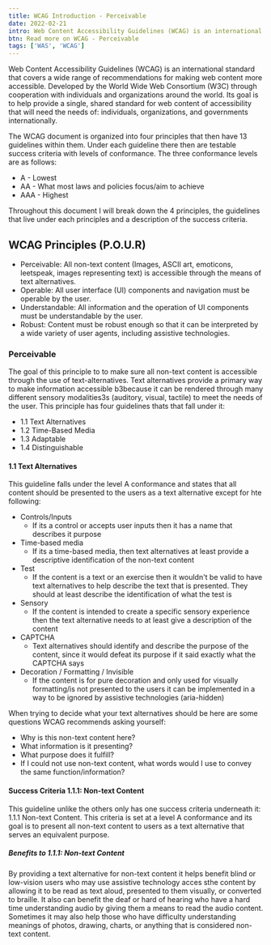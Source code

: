 ```yaml
---
title: WCAG Introduction - Perceivable
date: 2022-02-21
intro: Web Content Accessibility Guidelines (WCAG) is an international standard that covers a wide range of recommendations for making web content more accessible.
btn: Read more on WCAG - Perceivable
tags: ['WAS', 'WCAG']
---
```


Web Content Accessibility Guidelines (WCAG) is an international standard that covers a wide range of recommendations for making web content more accessible. Developed by the World Wide Web Consortium (W3C) through cooperation with individuals and organizations around the world. Its goal is to help provide a single, shared standard for web content of accessibility that will need the needs of: individuals, organizations, and governments internationally.

The WCAG document is organized into four principles that then have 13 guidelines within them. Under each guideline there then are testable success criteria with levels of conformance. The three conformance levels are as follows:

- A - Lowest
- AA - What most laws and policies focus/aim to achieve
- AAA - Highest

Throughout this document I will break down the 4 principles, the guidelines that live under each principles and a description of the success criteria.

## WCAG Principles (P.O.U.R)

- Perceivable: All non-text content (Images, ASCII art, emoticons, leetspeak, images representing text) is accessible through the means of text alternatives.
- Operable: All user interface (UI) components and navigation must be operable by the user.
- Understandable: All information and the operation of UI components must be understandable by the user.
- Robust: Content must be robust enough so that it can be interpreted by a wide variety of user agents, including assistive technologies.

### Perceivable

The goal of this principle to to make sure all non-text content is accessible through the use of text-alternatives. Text alternatives provide a primary way to make information accessible b3because it can be rendered through many different sensory modalities3s (auditory, visual, tactile) to meet the needs of the user. This principle has four guidelines thats that fall under it:

- 1.1 Text Alternatives
- 1.2 Time-Based Media
- 1.3 Adaptable
- 1.4 Distinguishable

#### 1.1 Text Alternatives

This guideline falls under the level A conformance and states that all content should be presented to the users as a text alternative except for hte following:

- Controls/Inputs
  - If its a control or accepts user inputs then it has a name that describes it purpose
- Time-based media
  - If its a time-based media, then text alternatives at least provide a descriptive identification of the non-text content
- Test
  - If the content is a text or an exercise then it wouldn't be valid to have text alternatives to help describe the text that is presented. They should at least describe the identification of what the test is
- Sensory
  - If the content is intended to create a specific sensory experience then the text alternative needs to at least give a description of the content
- CAPTCHA
  - Text alternatives should identify and describe the purpose of the content, since it would defeat its purpose if it said exactly what the CAPTCHA says
- Decoration / Formatting / Invisible
  - If the content is for pure decoration and only used for visually formatting/is not presented to the users it can be implemented in a way to be ignored by assistive technologies (aria-hidden)

When trying to decide what your text alternatives should be here are some questions WCAG recommends asking yourself:

- Why is this non-text content here?
- What information is it presenting?
- What purpose does it fulfill?
- If I could not use non-text content, what words would I use to convey the same function/information?

#### Success Criteria 1.1.1: Non-text Content

This guideline unlike the others only has one success criteria underneath it: 1.1.1 Non-text Content. This criteria is set at a level A conformance and its goal is to present all non-text content to users as a text alternative that serves an equivalent purpose.

##### Benefits to 1.1.1: Non-text Content

By providing a text alternative for non-text content it helps benefit blind or low-vision users who may use assistive technology acces sthe content by allowing it to be read as text aloud, presented to them visually, or converted to braille. It also can benefit the deaf or hard of hearing who have a hard time understanding audio by giving them a means to read the audio content. Sometimes it may also help those who have difficulty understanding meanings of photos, drawing, charts, or anything that is considered non-text content.
